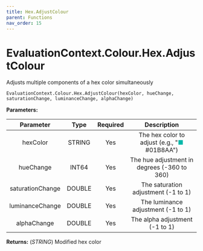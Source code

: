 ```yaml
---
title: Hex.AdjustColour
parent: Functions
nav_order: 15
---
```


# EvaluationContext.Colour.Hex.AdjustColour

Adjusts multiple components of a hex color simultaneously

```dax
EvaluationContext.Colour.Hex.AdjustColour(hexColor, hueChange, saturationChange, luminanceChange, alphaChange)
```

**Parameters:**

| Parameter | Type | Required | Description |
|:---:|:---:|:---:|:---:|
| hexColor | STRING | Yes | The hex color to adjust (e.g., "<span style="color: #01B8AA">■</span> #01B8AA") |
| hueChange | INT64 | Yes | The hue adjustment in degrees (-360 to 360) |
| saturationChange | DOUBLE | Yes | The saturation adjustment (-1 to 1) |
| luminanceChange | DOUBLE | Yes | The luminance adjustment (-1 to 1) |
| alphaChange | DOUBLE | Yes | The alpha adjustment (-1 to 1) |

**Returns:** (*STRING*) Modified hex color